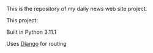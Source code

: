 This is the repository of my daily news web site project.

This project:

Built in Python 3.11.1

Uses [Django](https://github.com/django/django) for routing
